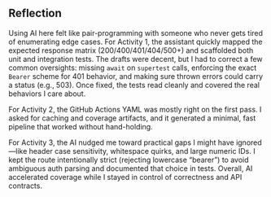 ## Reflection

Using AI here felt like pair-programming with someone who never gets tired of enumerating edge cases. For Activity 1, the assistant quickly mapped the expected response matrix (200/400/401/404/500+) and scaffolded both unit and integration tests. The drafts were decent, but I had to correct a few common oversights: missing `await` on `supertest` calls, enforcing the exact `Bearer` scheme for 401 behavior, and making sure thrown errors could carry a status (e.g., 503). Once fixed, the tests read cleanly and covered the real behaviors I care about.

For Activity 2, the GitHub Actions YAML was mostly right on the first pass. I asked for caching and coverage artifacts, and it generated a minimal, fast pipeline that worked without hand-holding.

For Activity 3, the AI nudged me toward practical gaps I might have ignored—like header case sensitivity, whitespace quirks, and large numeric IDs. I kept the route intentionally strict (rejecting lowercase “bearer”) to avoid ambiguous auth parsing and documented that choice in tests. Overall, AI accelerated coverage while I stayed in control of correctness and API contracts.
